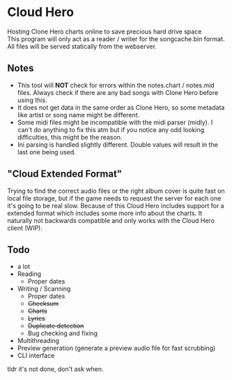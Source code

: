 # Cloud Hero

Hosting Clone Hero charts online to save precious hard drive space\
This program will only act as a reader / writer for the songcache.bin format.\
All files will be served statically from the webserver.

## Notes
* This tool will **NOT** check for errors within the notes.chart / notes.mid files. Always check if there are any bad songs with Clone Hero before using this.
* It does not get data in the same order as Clone Hero, so some metadata like artist or song name might be different.
* Some midi files might be incompatible with the midi parser (midly). I can't do anything to fix this atm but if you notice any odd looking difficulties, this might be the reason.
* Ini parsing is handled slightly different. Double values will result in the last one being used.

## "Cloud Extended Format"
Trying to find the correct audio files or the right album cover is quite fast on local file storage, but if the game needs to request the server for each one it's going to be real slow. Because of this Cloud Hero includes support for a extended format which includes some more info about the charts. It naturally not backwards compatible and only works with the Cloud Hero client (WIP).

## Todo
* a lot
* Reading
    * Proper dates
* Writing / Scanning
    * Proper dates
    * ~~Checksum~~
    * ~~Charts~~
    * ~~Lyrics~~
    * ~~Duplicate detection~~
    * Bug checking and fixing
* Multithreading
* Preview generation (generate a preview audio file for fast scrubbing)
* CLI interface

tldr it's not done, don't ask when.